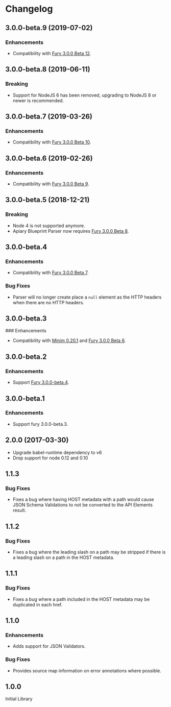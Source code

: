 # Changelog

## 3.0.0-beta.9 (2019-07-02)

### Enhancements

- Compatibility with [Fury 3.0.0 Beta 12](https://github.com/apiaryio/api-elements.js/releases/tag/fury@3.0.0-beta.12).

## 3.0.0-beta.8 (2019-06-11)

### Breaking

- Support for NodeJS 6 has been removed, upgrading to NodeJS 8 or newer is
  recommended.

## 3.0.0-beta.7 (2019-03-26)

### Enhancements

- Compatibility with [Fury 3.0.0 Beta 10](https://github.com/apiaryio/api-elements.js/releases/tag/fury@3.0.0-beta.10).

## 3.0.0-beta.6 (2019-02-26)

### Enhancements

- Compatibility with [Fury 3.0.0 Beta 9](https://github.com/apiaryio/api-elements.js/releases/tag/fury-3.0.0-beta.9).

## 3.0.0-beta.5 (2018-12-21)

### Breaking

- Node 4 is not supported anymore.
- Apiary Blueprint Parser now requires [Fury 3.0.0 Beta 8](https://github.com/apiaryio/api-elements.js/releases/tag/fury-3.0.0-beta.8).

## 3.0.0-beta.4

### Enhancements

- Compatibility with [Fury 3.0.0 Beta 7](https://github.com/apiaryio/fury.js/releases/tag/v3.0.0-beta.7).

### Bug Fixes

- Parser will no longer create place a `null` element as the HTTP headers when
  there are no HTTP headers.

## 3.0.0-beta.3

### Enhancements

- Compatibility with [Minim 0.20.1](https://github.com/refractproject/minim/releases/tag/v0.20.1)
  and [Fury 3.0.0 Beta 6](https://github.com/apiaryio/fury.js/releases/tag/v3.0.0-beta.6).

## 3.0.0-beta.2

### Enhancements

- Support [Fury 3.0.0-beta.4](https://github.com/apiaryio/fury.js/releases/tag/v3.0.0-beta.4).

## 3.0.0-beta.1

### Enhancements

- Support fury 3.0.0-beta.3.

## 2.0.0 (2017-03-30)

- Upgrade babel-runtime dependency to v6
- Drop support for node 0.12 and 0.10

## 1.1.3

### Bug Fixes

* Fixes a bug where having HOST metadata with a path would cause JSON Schema
  Validations to not be converted to the API Elements result.


## 1.1.2

### Bug Fixes

* Fixes a bug where the leading slash on a path may be stripped if there is a
  leading slash on a path in the HOST metadata.


## 1.1.1

### Bug Fixes

* Fixes a bug where a path included in the HOST metadata may be duplicated in
  each href.


## 1.1.0

### Enhancements

* Adds support for JSON Validators.

### Bug Fixes

* Provides source map information on error annotations where possible.


## 1.0.0

Initial Library
